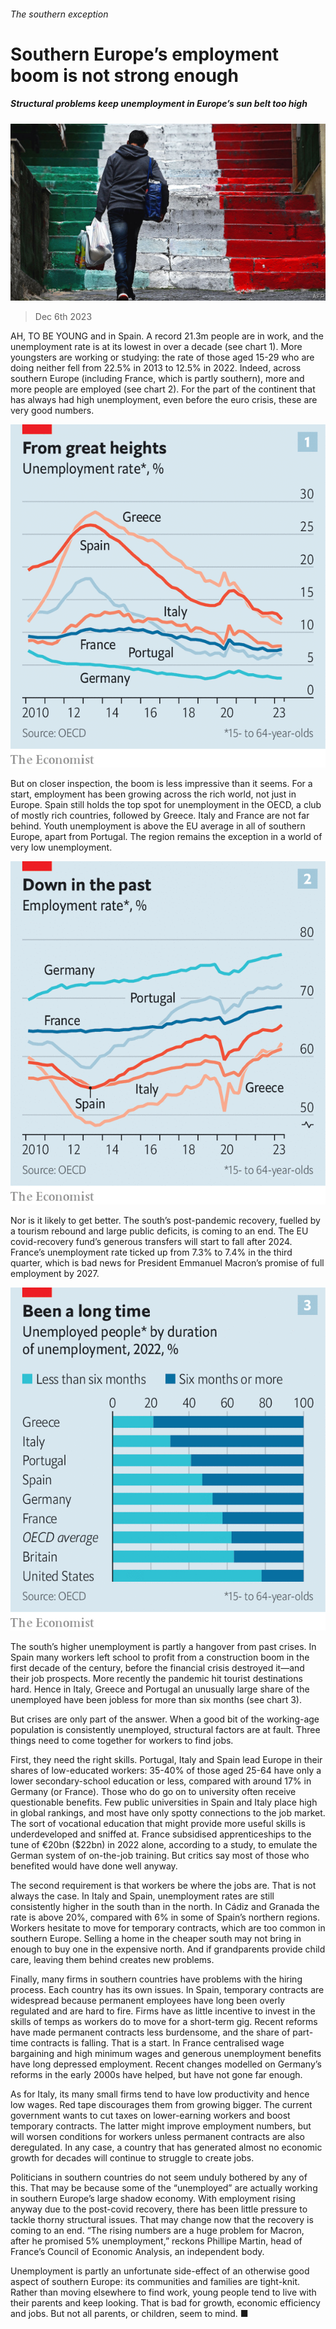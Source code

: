 ###### The southern exception

# Southern Europe’s employment boom is not strong enough 

##### Structural problems keep unemployment in Europe’s sun belt too high 

![image](images/20231209_EUP002.jpg) 

> Dec 6th 2023 

AH, TO BE YOUNG and in Spain. A record 21.3m people are in work, and the unemployment rate is at its lowest in over a decade (see chart 1). More youngsters are working or studying: the rate of those aged 15-29 who are doing neither fell from 22.5% in 2013 to 12.5% in 2022. Indeed, across southern Europe (including France, which is partly southern), more and more people are employed (see chart 2). For the part of the continent that has always had high unemployment, even before the euro crisis, these are very good numbers. 

![image](images/20231209_EUC631.png) 


But on closer inspection, the boom is less impressive than it seems. For a start, employment has been growing across the rich world, not just in Europe. Spain still holds the top spot for unemployment in the OECD, a club of mostly rich countries, followed by Greece. Italy and France are not far behind. Youth unemployment is above the EU average in all of southern Europe, apart from Portugal. The region remains the exception in a world of very low unemployment. 

![image](images/20231209_EUC632.png) 


Nor is it likely to get better. The south’s post-pandemic recovery, fuelled by a tourism rebound and large public deficits, is coming to an end. The EU covid-recovery fund’s generous transfers will start to fall after 2024. France’s unemployment rate ticked up from 7.3% to 7.4% in the third quarter, which is bad news for President Emmanuel Macron’s promise of full employment by 2027. 

![image](images/20231209_EUC635.png) 


The south’s higher unemployment is partly a hangover from past crises. In Spain many workers left school to profit from a construction boom in the first decade of the century, before the financial crisis destroyed it—and their job prospects. More recently the pandemic hit tourist destinations hard. Hence in Italy, Greece and Portugal an unusually large share of the unemployed have been jobless for more than six months (see chart 3). 

But crises are only part of the answer. When a good bit of the working-age population is consistently unemployed, structural factors are at fault. Three things need to come together for workers to find jobs. 

First, they need the right skills. Portugal, Italy and Spain lead Europe in their shares of low-educated workers: 35-40% of those aged 25-64 have only a lower secondary-school education or less, compared with around 17% in Germany (or France). Those who do go on to university often receive questionable benefits. Few public universities in Spain and Italy place high in global rankings, and most have only spotty connections to the job market. The sort of vocational education that might provide more useful skills is underdeveloped and sniffed at. France subsidised apprenticeships to the tune of €20bn ($22bn) in 2022 alone, according to a study, to emulate the German system of on-the-job training. But critics say most of those who benefited would have done well anyway. 

The second requirement is that workers be where the jobs are. That is not always the case. In Italy and Spain, unemployment rates are still consistently higher in the south than in the north. In Cádiz and Granada the rate is above 20%, compared with 6% in some of Spain’s northern regions. Workers hesitate to move for temporary contracts, which are too common in southern Europe. Selling a home in the cheaper south may not bring in enough to buy one in the expensive north. And if grandparents provide child care, leaving them behind creates new problems. 

Finally, many firms in southern countries have problems with the hiring process. Each country has its own issues. In Spain, temporary contracts are widespread because permanent employees have long been overly regulated and are hard to fire. Firms have as little incentive to invest in the skills of temps as workers do to move for a short-term gig. Recent reforms have made permanent contracts less burdensome, and the share of part-time contracts is falling. That is a start. In France centralised wage bargaining and high minimum wages and generous unemployment benefits have long depressed employment. Recent changes modelled on Germany’s reforms in the early 2000s have helped, but have not gone far enough. 

As for Italy, its many small firms tend to have low productivity and hence low wages. Red tape discourages them from growing bigger. The current government wants to cut taxes on lower-earning workers and boost temporary contracts. The latter might improve employment numbers, but will worsen conditions for workers unless permanent contracts are also deregulated. In any case, a country that has generated almost no economic growth for decades will continue to struggle to create jobs. 

Politicians in southern countries do not seem unduly bothered by any of this. That may be because some of the “unemployed” are actually working in southern Europe’s large shadow economy. With employment rising anyway due to the post-covid recovery, there has been little pressure to tackle thorny structural issues. That may change now that the recovery is coming to an end. “The rising numbers are a huge problem for Macron, after he promised 5% unemployment,” reckons Phillipe Martin, head of France’s Council of Economic Analysis, an independent body. 

Unemployment is partly an unfortunate side-effect of an otherwise good aspect of southern Europe: its communities and families are tight-knit. Rather than moving elsewhere to find work, young people tend to live with their parents and keep looking. That is bad for growth, economic efficiency and jobs. But not all parents, or children, seem to mind. ■

